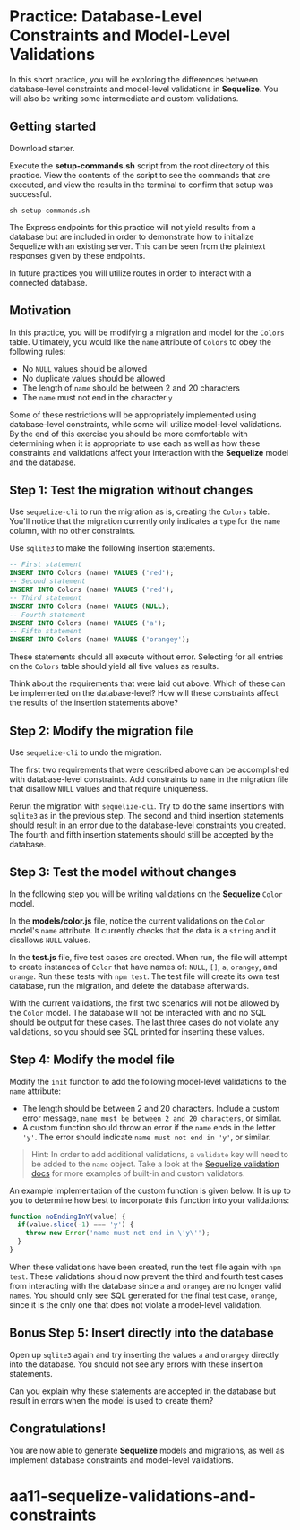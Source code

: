 # Practice: Database-Level Constraints and Model-Level Validations

In this short practice, you will be exploring the differences between 
database-level constraints and model-level validations in **Sequelize**. You 
will also be writing some intermediate and custom validations.

## Getting started

Download starter. 

Execute the __setup-commands.sh__ script from the root directory of this
practice. View the contents of the script to see the commands that are executed,
and view the results in the terminal to confirm that setup was successful.

```shell
sh setup-commands.sh
```

The Express endpoints for this practice will not yield results from a database 
but are included in order to demonstrate how to initialize Sequelize with an 
existing server. This can be seen from the plaintext responses given by these 
endpoints.

In future practices you will utilize routes in order to interact with a 
connected database.

## Motivation

In this practice, you will be modifying a migration and model for the `Colors` 
table. Ultimately, you would like the `name` attribute of `Colors` to obey the 
following rules:

  * No `NULL` values should be allowed
  * No duplicate values should be allowed
  * The length of `name` should be between 2 and 20 characters
  * The `name` must not end in the character `y`

Some of these restrictions will be appropriately implemented using 
database-level constraints, while some will utilize model-level validations. By 
the end of this exercise you should be more comfortable with determining when it 
is appropriate to use each as well as how these constraints and validations 
affect your interaction with the **Sequelize** model and the database.


## Step 1: Test the migration without changes

Use `sequelize-cli` to run the migration as is, creating the `Colors` table. 
You'll notice that the migration currently only indicates a `type` for the 
`name` column, with no other constraints.

Use `sqlite3` to make the following insertion statements.

```sql
-- First statement
INSERT INTO Colors (name) VALUES ('red');
-- Second statement
INSERT INTO Colors (name) VALUES ('red');
-- Third statement
INSERT INTO Colors (name) VALUES (NULL);
-- Fourth statement
INSERT INTO Colors (name) VALUES ('a');
-- Fifth statement
INSERT INTO Colors (name) VALUES ('orangey');
```

These statements should all execute without error. Selecting for all entries on 
the `Colors` table should yield all five values as results.

Think about the requirements that were laid out above. Which of these can be
implemented on the database-level? How will these constraints affect the results 
of the insertion statements above?


## Step 2: Modify the migration file

Use `sequelize-cli` to undo the migration.

The first two requirements that were described above can be accomplished with 
database-level constraints. Add constraints to `name` in the migration file that 
disallow `NULL` values and that require uniqueness.

Rerun the migration with `sequelize-cli`. Try to do the same insertions with 
`sqlite3` as in the previous step. The second and third insertion statements 
should result in an error due to the database-level constraints you created. The 
fourth and fifth insertion statements should still be accepted by the database.


## Step 3: Test the model without changes

In the following step you will be writing validations on the **Sequelize** 
`Color` model.

In the __models/color.js__ file, notice the current validations on the `Color` 
model's `name` attribute. It currently checks that the data is a `string` and it 
disallows `NULL` values. 

In the __test.js__ file, five test cases are created. When run, the file will 
attempt to create instances of `Color` that have names of: `NULL`, `[]`, `a`, 
`orangey`, and `orange`. Run these tests with `npm test`. The test file will 
create its own test database, run the migration, and delete the database 
afterwards.

With the current validations, the first two scenarios will not be allowed by the 
`Color` model. The database will not be interacted with and no SQL should be 
output for these cases. The last three cases do not violate any validations, so 
you should see SQL printed for inserting these values.


## Step 4: Modify the model file

Modify the `init` function to add the following model-level validations to the 
`name` attribute:

  * The length should be between 2 and 20 characters. Include a custom error 
    message, `name must be between 2 and 20 characters`, or similar.
  * A custom function should throw an error if the `name` ends in the letter 
    `'y'`. The error should indicate `name must not end in 'y'`, or similar.
  
> Hint: In order to add additional validations, a `validate` key will need to be 
> added to the `name` object. Take a look at the 
> [Sequelize validation docs][validate-docs] for more examples of built-in and 
> custom validators.

An example implementation of the custom function is given below. It is up to you 
to determine how best to incorporate this function into your validations:

```js
function noEndingInY(value) {
  if(value.slice(-1) === 'y') {
    throw new Error('name must not end in \'y\'');
  }
}
```

When these validations have been created, run the test file again with 
`npm test`. These validations should now prevent the third and fourth test cases 
from interacting with the database since `a` and `orangey` are no longer valid 
`names`. You should only see SQL generated for the final test case, `orange`, 
since it is the only one that does not violate a model-level validation.


## Bonus Step 5: Insert directly into the database

Open up `sqlite3` again and try inserting the values `a` and `orangey` directly 
into the database. You should not see any errors with these insertion 
statements.

Can you explain why these statements are accepted in the database but result in 
errors when the model is used to create them?


## Congratulations!

You are now able to generate **Sequelize** models and migrations, as well as 
implement database constraints and model-level validations.


[validate-docs]: https://sequelize.org/master/manual/validations-and-constraints.html#validators
# aa11-sequelize-validations-and-constraints
